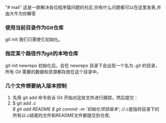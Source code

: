 "# mali" 
这是一款解决各位程序猿问题的社区,你有什么问题都可以在这里发表,并由大牛为你解答
### 使用当前目录作为Git仓库
 git init 我们只需使它初始化。
### 指定某个路径作为git的本地仓库
git init newrepo
初始化后，会在 newrepo 目录下会出现一个名为 .git 的目录，所有 Git 需要的数据和资源都存放在这个目录中。
### 几个文件想要纳入版本控制
1. 先用 git add 命令告诉 Git 开始对这些文件进行跟踪，然后提交：
2. $ git add *.c     
   $ git add README
   $ git commit -m '初始化项目版本';
   //*.c是指将目录下的所有以.c结尾的文件和README文件都提交到仓库;